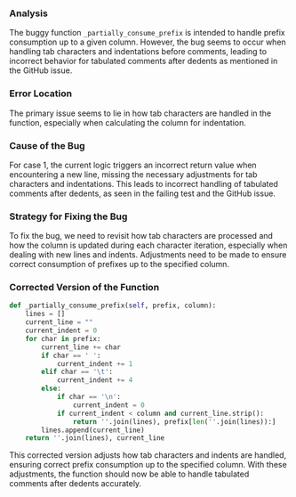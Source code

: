 ### Analysis
The buggy function `_partially_consume_prefix` is intended to handle prefix consumption up to a given column. However, the bug seems to occur when handling tab characters and indentations before comments, leading to incorrect behavior for tabulated comments after dedents as mentioned in the GitHub issue.

### Error Location
The primary issue seems to lie in how tab characters are handled in the function, especially when calculating the column for indentation.

### Cause of the Bug
For case 1, the current logic triggers an incorrect return value when encountering a new line, missing the necessary adjustments for tab characters and indentations. This leads to incorrect handling of tabulated comments after dedents, as seen in the failing test and the GitHub issue.

### Strategy for Fixing the Bug
To fix the bug, we need to revisit how tab characters are processed and how the column is updated during each character iteration, especially when dealing with new lines and indents. Adjustments need to be made to ensure correct consumption of prefixes up to the specified column.

### Corrected Version of the Function

```python
def _partially_consume_prefix(self, prefix, column):
    lines = []
    current_line = ""
    current_indent = 0
    for char in prefix:
        current_line += char
        if char == ' ':
            current_indent += 1
        elif char == '\t':
            current_indent += 4
        else:
            if char == '\n':
                current_indent = 0
            if current_indent < column and current_line.strip():
                return ''.join(lines), prefix[len(''.join(lines)):]
        lines.append(current_line)
    return ''.join(lines), current_line
```

This corrected version adjusts how tab characters and indents are handled, ensuring correct prefix consumption up to the specified column. With these adjustments, the function should now be able to handle tabulated comments after dedents accurately.